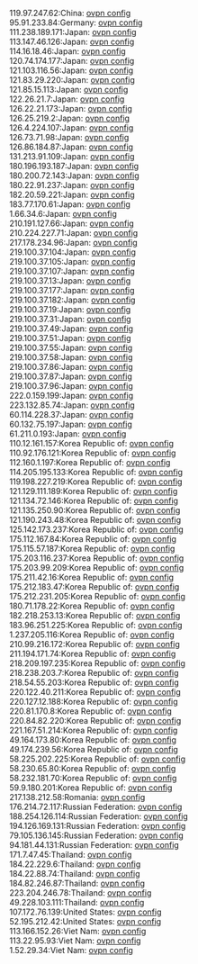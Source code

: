 119.97.247.62:China: [ovpn config](vpn/119_97_247_62.ovpn)  
95.91.233.84:Germany: [ovpn config](vpn/95_91_233_84.ovpn)  
111.238.189.171:Japan: [ovpn config](vpn/111_238_189_171.ovpn)  
113.147.46.126:Japan: [ovpn config](vpn/113_147_46_126.ovpn)  
114.16.18.46:Japan: [ovpn config](vpn/114_16_18_46.ovpn)  
120.74.174.177:Japan: [ovpn config](vpn/120_74_174_177.ovpn)  
121.103.116.56:Japan: [ovpn config](vpn/121_103_116_56.ovpn)  
121.83.29.220:Japan: [ovpn config](vpn/121_83_29_220.ovpn)  
121.85.15.113:Japan: [ovpn config](vpn/121_85_15_113.ovpn)  
122.26.21.7:Japan: [ovpn config](vpn/122_26_21_7.ovpn)  
126.22.21.173:Japan: [ovpn config](vpn/126_22_21_173.ovpn)  
126.25.219.2:Japan: [ovpn config](vpn/126_25_219_2.ovpn)  
126.4.224.107:Japan: [ovpn config](vpn/126_4_224_107.ovpn)  
126.73.71.98:Japan: [ovpn config](vpn/126_73_71_98.ovpn)  
126.86.184.87:Japan: [ovpn config](vpn/126_86_184_87.ovpn)  
131.213.91.109:Japan: [ovpn config](vpn/131_213_91_109.ovpn)  
180.196.193.187:Japan: [ovpn config](vpn/180_196_193_187.ovpn)  
180.200.72.143:Japan: [ovpn config](vpn/180_200_72_143.ovpn)  
180.22.91.237:Japan: [ovpn config](vpn/180_22_91_237.ovpn)  
182.20.59.221:Japan: [ovpn config](vpn/182_20_59_221.ovpn)  
183.77.170.61:Japan: [ovpn config](vpn/183_77_170_61.ovpn)  
1.66.34.6:Japan: [ovpn config](vpn/1_66_34_6.ovpn)  
210.191.127.66:Japan: [ovpn config](vpn/210_191_127_66.ovpn)  
210.224.227.71:Japan: [ovpn config](vpn/210_224_227_71.ovpn)  
217.178.234.96:Japan: [ovpn config](vpn/217_178_234_96.ovpn)  
219.100.37.104:Japan: [ovpn config](vpn/219_100_37_104.ovpn)  
219.100.37.105:Japan: [ovpn config](vpn/219_100_37_105.ovpn)  
219.100.37.107:Japan: [ovpn config](vpn/219_100_37_107.ovpn)  
219.100.37.13:Japan: [ovpn config](vpn/219_100_37_13.ovpn)  
219.100.37.177:Japan: [ovpn config](vpn/219_100_37_177.ovpn)  
219.100.37.182:Japan: [ovpn config](vpn/219_100_37_182.ovpn)  
219.100.37.19:Japan: [ovpn config](vpn/219_100_37_19.ovpn)  
219.100.37.31:Japan: [ovpn config](vpn/219_100_37_31.ovpn)  
219.100.37.49:Japan: [ovpn config](vpn/219_100_37_49.ovpn)  
219.100.37.51:Japan: [ovpn config](vpn/219_100_37_51.ovpn)  
219.100.37.55:Japan: [ovpn config](vpn/219_100_37_55.ovpn)  
219.100.37.58:Japan: [ovpn config](vpn/219_100_37_58.ovpn)  
219.100.37.86:Japan: [ovpn config](vpn/219_100_37_86.ovpn)  
219.100.37.87:Japan: [ovpn config](vpn/219_100_37_87.ovpn)  
219.100.37.96:Japan: [ovpn config](vpn/219_100_37_96.ovpn)  
222.0.159.199:Japan: [ovpn config](vpn/222_0_159_199.ovpn)  
223.132.85.74:Japan: [ovpn config](vpn/223_132_85_74.ovpn)  
60.114.228.37:Japan: [ovpn config](vpn/60_114_228_37.ovpn)  
60.132.75.197:Japan: [ovpn config](vpn/60_132_75_197.ovpn)  
61.211.0.193:Japan: [ovpn config](vpn/61_211_0_193.ovpn)  
110.12.161.157:Korea Republic of: [ovpn config](vpn/110_12_161_157.ovpn)  
110.92.176.121:Korea Republic of: [ovpn config](vpn/110_92_176_121.ovpn)  
112.160.1.197:Korea Republic of: [ovpn config](vpn/112_160_1_197.ovpn)  
114.205.195.133:Korea Republic of: [ovpn config](vpn/114_205_195_133.ovpn)  
119.198.227.219:Korea Republic of: [ovpn config](vpn/119_198_227_219.ovpn)  
121.129.111.189:Korea Republic of: [ovpn config](vpn/121_129_111_189.ovpn)  
121.134.72.146:Korea Republic of: [ovpn config](vpn/121_134_72_146.ovpn)  
121.135.250.90:Korea Republic of: [ovpn config](vpn/121_135_250_90.ovpn)  
121.190.243.48:Korea Republic of: [ovpn config](vpn/121_190_243_48.ovpn)  
125.142.173.237:Korea Republic of: [ovpn config](vpn/125_142_173_237.ovpn)  
175.112.167.84:Korea Republic of: [ovpn config](vpn/175_112_167_84.ovpn)  
175.115.57.187:Korea Republic of: [ovpn config](vpn/175_115_57_187.ovpn)  
175.203.116.237:Korea Republic of: [ovpn config](vpn/175_203_116_237.ovpn)  
175.203.99.209:Korea Republic of: [ovpn config](vpn/175_203_99_209.ovpn)  
175.211.42.16:Korea Republic of: [ovpn config](vpn/175_211_42_16.ovpn)  
175.212.183.47:Korea Republic of: [ovpn config](vpn/175_212_183_47.ovpn)  
175.212.231.205:Korea Republic of: [ovpn config](vpn/175_212_231_205.ovpn)  
180.71.178.22:Korea Republic of: [ovpn config](vpn/180_71_178_22.ovpn)  
182.218.253.13:Korea Republic of: [ovpn config](vpn/182_218_253_13.ovpn)  
183.96.251.225:Korea Republic of: [ovpn config](vpn/183_96_251_225.ovpn)  
1.237.205.116:Korea Republic of: [ovpn config](vpn/1_237_205_116.ovpn)  
210.99.216.172:Korea Republic of: [ovpn config](vpn/210_99_216_172.ovpn)  
211.194.171.74:Korea Republic of: [ovpn config](vpn/211_194_171_74.ovpn)  
218.209.197.235:Korea Republic of: [ovpn config](vpn/218_209_197_235.ovpn)  
218.238.203.7:Korea Republic of: [ovpn config](vpn/218_238_203_7.ovpn)  
218.54.55.203:Korea Republic of: [ovpn config](vpn/218_54_55_203.ovpn)  
220.122.40.211:Korea Republic of: [ovpn config](vpn/220_122_40_211.ovpn)  
220.127.12.188:Korea Republic of: [ovpn config](vpn/220_127_12_188.ovpn)  
220.81.170.8:Korea Republic of: [ovpn config](vpn/220_81_170_8.ovpn)  
220.84.82.220:Korea Republic of: [ovpn config](vpn/220_84_82_220.ovpn)  
221.167.51.214:Korea Republic of: [ovpn config](vpn/221_167_51_214.ovpn)  
49.164.173.80:Korea Republic of: [ovpn config](vpn/49_164_173_80.ovpn)  
49.174.239.56:Korea Republic of: [ovpn config](vpn/49_174_239_56.ovpn)  
58.225.202.225:Korea Republic of: [ovpn config](vpn/58_225_202_225.ovpn)  
58.230.65.80:Korea Republic of: [ovpn config](vpn/58_230_65_80.ovpn)  
58.232.181.70:Korea Republic of: [ovpn config](vpn/58_232_181_70.ovpn)  
59.9.180.201:Korea Republic of: [ovpn config](vpn/59_9_180_201.ovpn)  
217.138.212.58:Romania: [ovpn config](vpn/217_138_212_58.ovpn)  
176.214.72.117:Russian Federation: [ovpn config](vpn/176_214_72_117.ovpn)  
188.254.126.114:Russian Federation: [ovpn config](vpn/188_254_126_114.ovpn)  
194.126.169.131:Russian Federation: [ovpn config](vpn/194_126_169_131.ovpn)  
79.105.136.145:Russian Federation: [ovpn config](vpn/79_105_136_145.ovpn)  
94.181.44.131:Russian Federation: [ovpn config](vpn/94_181_44_131.ovpn)  
171.7.47.45:Thailand: [ovpn config](vpn/171_7_47_45.ovpn)  
184.22.229.6:Thailand: [ovpn config](vpn/184_22_229_6.ovpn)  
184.22.88.74:Thailand: [ovpn config](vpn/184_22_88_74.ovpn)  
184.82.246.87:Thailand: [ovpn config](vpn/184_82_246_87.ovpn)  
223.204.246.78:Thailand: [ovpn config](vpn/223_204_246_78.ovpn)  
49.228.103.111:Thailand: [ovpn config](vpn/49_228_103_111.ovpn)  
107.172.76.139:United States: [ovpn config](vpn/107_172_76_139.ovpn)  
52.195.212.42:United States: [ovpn config](vpn/52_195_212_42.ovpn)  
113.166.152.26:Viet Nam: [ovpn config](vpn/113_166_152_26.ovpn)  
113.22.95.93:Viet Nam: [ovpn config](vpn/113_22_95_93.ovpn)  
1.52.29.34:Viet Nam: [ovpn config](vpn/1_52_29_34.ovpn)  

